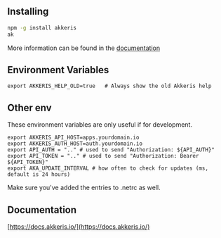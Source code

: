 ## Installing

```bash
npm -g install akkeris
ak
```

More information can be found in the [documentation](https://docs.akkeris.io/getting-started/prerequisites-and-installing)

## Environment Variables

```
export AKKERIS_HELP_OLD=true   # Always show the old Akkeris help
```

## Other env 

These environment variables are only useful if for development.

```
export AKKERIS_API_HOST=apps.yourdomain.io
export AKKERIS_AUTH_HOST=auth.yourdomain.io
export API_AUTH = ".." # used to send "Authorization: ${API_AUTH}"
export API_TOKEN = ".." # used to send "Authorization: Bearer ${API_TOKEN}"
export AKA_UPDATE_INTERVAL # how often to check for updates (ms, default is 24 hours)
```

Make sure you've added the entries to .netrc as well.

## Documentation

[https://docs.akkeris.io/](https://docs.akkeris.io/)